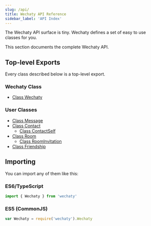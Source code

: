 ```yaml
---
slug: /api/
title: Wechaty API Reference
sidebar_label: 'API Index'
---
```


<!-- Curious Beginner: API reference - Details all elements in an API. -->
<!-- Active User: API Guide - Contains far greater detail (including edge cases) than a tutorial or Codelab. -->

The Wechaty API surface is tiny. Wechaty defines a set of easy to use classes for you.

This section documents the complete Wechaty API.

## Top-level Exports

Every class described below is a top-level export.

### Wechaty Class

- [Class Wechaty](./wechaty)

### User Classes

- [Class Message](./message)
- [Class Contact](./contact)
  - [Class ContactSelf](./contact-self)
- [Class Room](./room)
  - [Class RoomInvitation](./room-invitation)
- [Class Friendship](./friendship)

## Importing

You can import any of them like this:

### ES6/TypeScript

```js
import { Wechaty } from 'wechaty'
```

### ES5 (CommonJS)

```js
var Wechaty = require('wechaty').Wechaty
```
